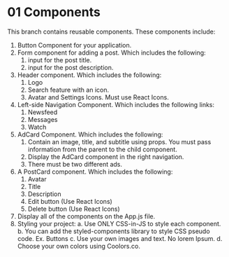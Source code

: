 
# 01 Components

This branch contains reusable components. These components include:

1. Button Component for your application.
2. Form component for adding a post. Which includes the following:
    1. input for the post title.
    2. input for the post description.
3. Header component. Which includes the following:
    1. Logo
    2. Search feature with an icon.
    3. Avatar and Settings Icons. Must use React Icons.
4. Left-side Navigation Component. Which includes the following links:
    1. Newsfeed
    2. Messages
    3. Watch
5. AdCard Component. Which includes the following:
    1. Contain an image, title, and subtitle using props. You must pass information from the parent to the child component.
    2. Display the AdCard component in the right navigation.
    3. There must be two different ads.  
6. A PostCard component. Which includes the following:
    1. Avatar
    2. Title
    3. Description
    4. Edit button (Use React Icons)
    5. Delete button (Use React Icons)
7. Display all of the components on the App.js file.
8. Styling your project:
a. Use ONLY CSS-in-JS to style each component.
b.  You can add the styled-components library to style CSS pseudo code. Ex. Buttons
c. Use your own images and text. No lorem Ipsum.
d. Choose your own colors using Coolors.co.
